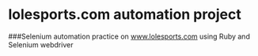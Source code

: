 # lolesports.com automation project
###Selenium automation practice on www.lolesports.com using Ruby and Selenium webdriver
